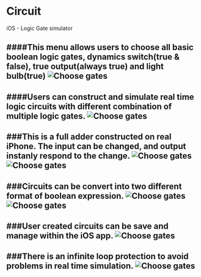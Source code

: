 # Circuit
iOS - Logic Gate simulator

####This menu allows users to choose all basic boolean logic gates, dynamics switch(true & false), true output(always true) and light bulb(true)
![Choose gates](https://raw.githubusercontent.com/EdwGx/Circuit/master/Screenshots/choose_gates.png)
----

####Users can construct and simulate real time logic circuits with different combination of multiple logic gates.
![Choose gates](https://raw.githubusercontent.com/EdwGx/Circuit/master/Screenshots/simple_circuit.png)
----

###This is a full adder constructed on real iPhone. The input can be changed, and output instanly respond to the change. 
![Choose gates](https://raw.githubusercontent.com/EdwGx/Circuit/master/Screenshots/full_adder.png)
![Choose gates](https://raw.githubusercontent.com/EdwGx/Circuit/master/Screenshots/full_adder_1_plus_0.png)
----

###Circuits can be convert into two different format of boolean expression.
![Choose gates](https://raw.githubusercontent.com/EdwGx/Circuit/master/Screenshots/circuit_to_formula.png)
![Choose gates](https://raw.githubusercontent.com/EdwGx/Circuit/master/Screenshots/circuit_to_formula_alt_format.png)
----

###User created circuits can be save and manage within the iOS app.
![Choose gates](https://raw.githubusercontent.com/EdwGx/Circuit/master/Screenshots/save_and_mange_circuits.png)
----

###There is an infinite loop protection to avoid problems in real time simulation.
![Choose gates](https://raw.githubusercontent.com/EdwGx/Circuit/master/Screenshots/infinite_loop_protection.png)
----
